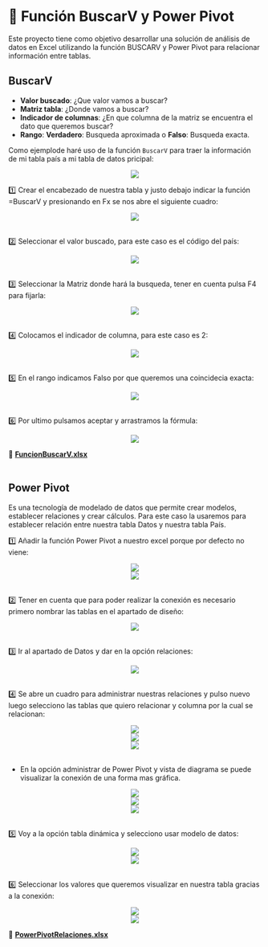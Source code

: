 # :bookmark_tabs: Función BuscarV y Power Pivot
Este proyecto tiene como objetivo desarrollar una solución de análisis de datos en Excel utilizando la función BUSCARV y Power Pivot para relacionar información entre tablas. 
<br>

## BuscarV
- **Valor buscado**: ¿Que valor vamos a buscar?
- **Matriz tabla**: ¿Donde vamos a buscar?
- **Indicador de columnas**: ¿En que columna de la matriz se encuentra el dato que queremos buscar?
- **Rango**: **Verdadero**: Busqueda aproximada o **Falso**: Busqueda exacta.

Como ejemplode haré uso de la función `BuscarV` para traer la información de mi tabla país a mi tabla de datos pricipal:
<div align="center">
  <img  src="https://raw.githubusercontent.com/WilliamLopez663/Funcion-BuscarV-y-Power-Pivot/main/assets/images/base-de-datos.PNG">
</div>

:one: Crear el encabezado de nuestra tabla y justo debajo indicar la función =BuscarV y presionando en Fx se nos abre el siguiente cuadro:
<div align="center">
  <img  src="https://raw.githubusercontent.com/WilliamLopez663/Funcion-BuscarV-y-Power-Pivot/main/assets/images/insertar-funcion.PNG">
</div>
<br>

:two: Seleccionar el valor buscado, para este caso es el código del país:
<div align="center">
  <img  src="https://raw.githubusercontent.com/WilliamLopez663/Funcion-BuscarV-y-Power-Pivot/main/assets/images/valor-buscado.PNG">
</div>
<br>

:three: Seleccionar la Matriz donde hará la busqueda, tener en cuenta pulsa F4 para fijarla:
<div align="center">
  <img  src="https://raw.githubusercontent.com/WilliamLopez663/Funcion-BuscarV-y-Power-Pivot/main/assets/images/seleccionar-matriz.PNG">
</div>
<br>

:four: Colocamos el indicador de columna, para este caso es 2:
<div align="center">
  <img  src="https://raw.githubusercontent.com/WilliamLopez663/Funcion-BuscarV-y-Power-Pivot/main/assets/images/indicador-columna.PNG">
</div>
<br>

:five: En el rango indicamos Falso por que queremos una coincidecia exacta:
<div align="center">
  <img  src="https://raw.githubusercontent.com/WilliamLopez663/Funcion-BuscarV-y-Power-Pivot/main/assets/images/rango-falso.PNG">
</div>
<br>

:six: Por ultimo pulsamos aceptar y arrastramos la fórmula:
<div align="center">
  <img  src="https://raw.githubusercontent.com/WilliamLopez663/Funcion-BuscarV-y-Power-Pivot/main/assets/images/buscarv-final.PNG">
</div>

:link: **[FuncionBuscarV.xlsx](https://raw.githubusercontent.com/WilliamLopez663/Funcion-BuscarV-y-Power-Pivot/main/assets/docs/buscarv-final.xlsx)**
<br><br>


## Power Pivot
Es una tecnología de modelado de datos que permite crear modelos, establecer relaciones y crear cálculos.
Para este caso la usaremos para establecer relación entre nuestra tabla Datos y nuestra tabla País.

:one: Añadir la función Power Pivot a nuestro excel porque por defecto no viene:
<div align="center">
  <img  src="https://raw.githubusercontent.com/WilliamLopez663/Funcion-BuscarV-y-Power-Pivot/main/assets/images/añadir-funcion-power-pivot.PNG">
</div>
<div align="center">
  <img  src="https://raw.githubusercontent.com/WilliamLopez663/Funcion-BuscarV-y-Power-Pivot/main/assets/images/añadir-funcion-power-pivot2.PNG">
</div>
<br>

:two: Tener en cuenta que para poder realizar la conexión es necesario primero nombrar las tablas en el apartado de diseño:
<div align="center">
  <img  src="https://raw.githubusercontent.com/WilliamLopez663/Funcion-BuscarV-y-Power-Pivot/main/assets/images/nombrar-tabla.PNG">
</div>
<br>

:three: Ir al apartado de Datos y dar en la opción relaciones:
<div align="center">
  <img  src="https://raw.githubusercontent.com/WilliamLopez663/Funcion-BuscarV-y-Power-Pivot/main/assets/images/datos-relaciones.PNG">
</div>
<br>

:four: Se abre un cuadro para administrar nuestras relaciones y pulso nuevo luego selecciono las tablas que quiero relacionar y columna por la cual se relacionan:
<div align="center">
  <img  src="https://raw.githubusercontent.com/WilliamLopez663/Funcion-BuscarV-y-Power-Pivot/main/assets/images/administrar-relaciones.PNG">
</div>
<div align="center">
  <img  src="https://raw.githubusercontent.com/WilliamLopez663/Funcion-BuscarV-y-Power-Pivot/main/assets/images/crear-relacion.PNG">
</div>
<div align="center">
  <img  src="https://raw.githubusercontent.com/WilliamLopez663/Funcion-BuscarV-y-Power-Pivot/main/assets/images/relacion-creada.PNG">
</div>
<br>

- En la opción administrar de Power Pivot y vista de diagrama se puede visualizar la conexión de una forma mas gráfica.
<div align="center">
  <img  src="https://raw.githubusercontent.com/WilliamLopez663/Funcion-BuscarV-y-Power-Pivot/main/assets/images/power-pivot-administrar.PNG">
</div>
<div align="center">
  <img  src="https://raw.githubusercontent.com/WilliamLopez663/Funcion-BuscarV-y-Power-Pivot/main/assets/images/vista-diagrama.PNG">
</div>
<div align="center">
  <img  src="https://raw.githubusercontent.com/WilliamLopez663/Funcion-BuscarV-y-Power-Pivot/main/assets/images/vista-diagrama2.PNG">
</div>
<br>

:five: Voy a la opción tabla dinámica y selecciono usar modelo de datos:
<div align="center">
  <img  src="https://raw.githubusercontent.com/WilliamLopez663/Funcion-BuscarV-y-Power-Pivot/main/assets/images/insertar-tabla-dinamica.PNG">
</div>
<div align="center">
  <img  src="https://raw.githubusercontent.com/WilliamLopez663/Funcion-BuscarV-y-Power-Pivot/main/assets/images/usar-modelo-datos.PNG">
</div>
<br>

:six: Seleccionar los valores que queremos visualizar en nuestra tabla gracias a la conexión:
<div align="center">
  <img  src="https://raw.githubusercontent.com/WilliamLopez663/Funcion-BuscarV-y-Power-Pivot/main/assets/images/seleccionar-valores.PNG">
</div>
<div align="center">
  <img  src="https://raw.githubusercontent.com/WilliamLopez663/Funcion-BuscarV-y-Power-Pivot/main/assets/images/power-pivot-final.PNG">
</div>

:link: **[PowerPivotRelaciones.xlsx](https://raw.githubusercontent.com/WilliamLopez663/Funcion-BuscarV-y-Power-Pivot/main/assets/docs/power-pivot-final.xlsx)**
<br><br>

